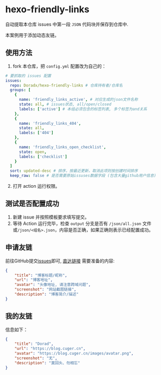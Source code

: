 # hexo-friendly-links

自动提取本仓库 issues 中第一段 `JSON` 代码块并保存到仓库中.

本案例用于添加动态友链。

## 使用方法

1. fork 本仓库，把 `config.yml` 配置改为自己的：

```yaml
# 要抓取的 issues 配置
issues:
  repo: Doradx/hexo-friendly-links # 仓库持有者/仓库名
  groups: [
    {
      name: 'friendly_links_active', # 对应生成的json文件名称
      state: all, # issues状态, all/open/closed
      labels: ['active'] # 本组必须包含的标签列表, 多个标签为and关系
    },
    {
      name: 'friendly_links_404',
      state: all,
      labels: ['404']
    },
    {
      name: 'friendly_links_open_checklist',
      state: open,
      labels: ['checklist']
    }
  ]
  sort: updated-desc # 排序，按最近更新，取消此项则按创建时间排序
  keep_raw: false # 是否需要原始issuses数据字段 (包含大量github用户信息)

```

2. 打开 action 运行权限。

## 测试是否配置成功

1. 新建 issue 并按照模板要求填写提交。
2. 等待 Action 运行完毕，检查 `output` 分支是否有 `/json/all.json` 文件或`/json/<组名>.json`，内容是否正确，如果正确则表示已经配置成功。


## 申请友链
前往GitHub提交[issues](https://github.com/Doradx/hexo-friendly-links/issues)即可, [直达链接](https://github.com/Doradx/hexo-friendly-links/issues/new?assignees=&labels=&template=template_friend_new.yaml)
需要准备的内容:
```json
{
    "title": "博客标题/昵称",
    "url": "博客地址",
    "avatar": "头像地址, 请注意跨域问题",
    "screenshot": "网站截图链接",
    "description": "博客简介/描述"
}
```

## 我的友链
信息如下：
```json
{
    "title": "Dorad",
    "url": "https://blog.cuger.cn",
    "avatar": "https://blog.cuger.cn/images/avatar.png",
    "screenshot": "无",
    "description": "莫回头、勿相忘"
}
```
